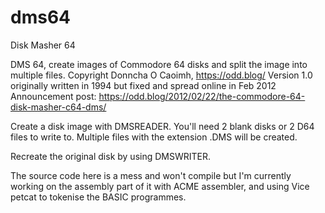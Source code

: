 # dms64
Disk Masher 64

DMS 64, create images of Commodore 64 disks and split the image into multiple files.
Copyright Donncha O Caoimh, https://odd.blog/
Version 1.0 originally written in 1994 but fixed and spread online in Feb 2012
Announcement post: https://odd.blog/2012/02/22/the-commodore-64-disk-masher-c64-dms/

Create a disk image with DMSREADER. You'll need 2 blank disks or 2 D64
files to write to. Multiple files with the extension .DMS will be created.

Recreate the original disk by using DMSWRITER.

The source code here is a mess and won't compile but I'm currently working on the assembly part of it with ACME assembler, and using Vice petcat to tokenise the BASIC programmes.
